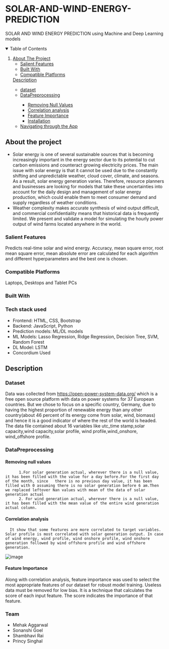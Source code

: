 # SOLAR-AND-WIND-ENERGY-PREDICTION

SOLAR AND WIND ENERGY PREDICTION using Machine and Deep Learning models


   
<!-- TABLE OF CONTENTS -->
<details open="open">
  <summary>Table of Contents</summary>
  <ol>
    <li>
      <a href="#about-the-project">About The Project</a>
      <ul>
        <li><a href="#salient-features">Salient Features</a></li>
       <li><a href="#built-with">Built With</a></li>
        <li><a href="#compatible-platforms">Compatible Platforms</a></li>    
      </ul>
    </li>
      <a href="#Description">Description</a>
      <ul>
        <li><a href="#dataset">dataset</a></li>
         <li><a href="#Data Preprocessing">DataPreprocessing</a></li>
         <ul>
            <li><a href="#Removing Null Values">Removing Null Values</a></li>
            <li><a href="#Correlation analysis">Correlation analysis</a></li>
            <li><a href="Feature Importance">Feature Importance</a></li>
        <li><a href="#installation">Installation</a></li>
      </ul>
    </li>
    <li><a href="#navigating-through-the-app">Navigating through the App</a></li><ul>
      </ul>
  </ol>
</details>

<!-- ABOUT THE PROJECT -->
## About the project
* Solar energy is one of several sustainable sources that is becoming increasingly important in the energy sector due to its potential to cut carbon emissions and counteract growing electricity prices. The main issue with solar energy is that it cannot be used due to the constantly shifting and unpredictable weather, cloud cover, climate, and seasons. As a result, solar energy generation varies. Therefore, resource planners and businesses are looking for models that take these uncertainties into account for the daily design and management of solar energy production, which could enable them to meet consumer demand and supply regardless of weather conditions.
* Weather complexity makes accurate synthesis of wind output difficult, and commercial confidentiality means that historical data is frequently limited. We present and validate a model for simulating the hourly power output of wind farms located anywhere in the world.

### Salient Features
Predicts real-time solar and wind energy. Accuracy, mean square error, root mean square error, mean absolute error are calculated for each algorithm and different hyperparameters and the best one is chosen.

### Compatible Platforms
Laptops, Desktops and Tablet PCs

### Built With

### Tech stack used
* Frontend: HTML, CSS, Bootstrap
* Backend: JavaScript, Python
* Prediction models: ML/DL models
* ML Models: Lasso Regression, Ridge Regression, Decision Tree, SVM, Random Forest
* DL Model: LSTM
* Concordium Used


## Description
### Dataset 
Data was collected from https://open-power-system-data.org/ which is a free open source platform with data on power systems for 37 European countries. But we chose to focus on a specific country, Germany, due to having the highest proportion of renewable energy than any other country(about 46 percent of its energy come from solar, wind, biomass) and hence it is a good indicator of where the rest of the world is headed. The data file contained about 16 variables like utc_time stamp,solar capacity,wind capacity,solar profile, wind profile,wind_onshore, wind_offshore profile.

### DataPreprocessing
#### Removing null values
          1.For solar generation actual, wherever there is a null value, it has been filled with the value for a day before.For the first day of the month, since   there is no previous day value, it has been filled with 0 assuming there is no solar generation before 6 am.Then we replaced leftover Nan values with mean of the data of solar generation actual 
          2. For wind generation actual, wherever there is a null value, it has been filled with the mean value of the entire wind generation actual column.

#### Correlation analysis 
      It show that some features are more correlated to target variables. Solar profile is most correlated with solar generation output. In case of wind energy, wind profile, wind onshore profile, wind onshore generation followed by wind offshore profile and wind offshore generation.

![image](https://user-images.githubusercontent.com/87893594/211166795-6f554565-dee5-4d3d-8998-0795c909fd10.png)

#### Feature Importance
Along with correlation analysis, feature importance was used to select the most appropriate features of our dataset for robust model training. Useless data must be removed for low bias. It is a technique that calculates the score of each input feature. The score indicates the importance of that feature. 



### Team
- Mehak Aggarwal
- Sonanshi Goel
- Shambhavi Rai
- Princy Singhal
